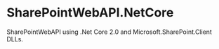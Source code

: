 # SharePointWebAPI.NetCore
SharePointWebAPI using .Net Core 2.0 and Microsoft.SharePoint.Client DLLs.
